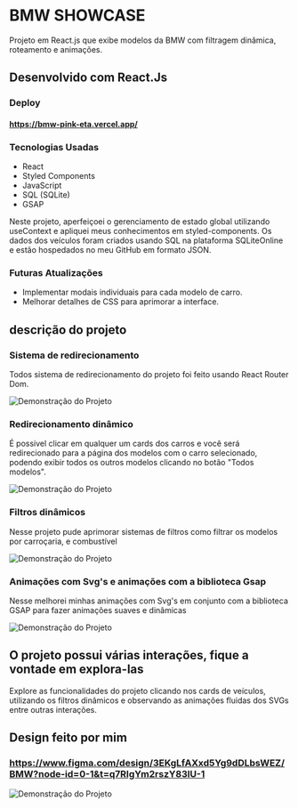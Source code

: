 # BMW SHOWCASE </h1>

Projeto em React.js que exibe modelos da BMW com filtragem dinâmica, roteamento e animações.

## Desenvolvido com React.Js </h2>

### Deploy

#### https://bmw-pink-eta.vercel.app/

### Tecnologias Usadas
- React
- Styled Components
- JavaScript
- SQL (SQLite)
- GSAP

<p>Neste projeto, aperfeiçoei o gerenciamento de estado global utilizando useContext e apliquei meus conhecimentos em styled-components. Os dados dos veículos foram criados usando SQL na plataforma SQLiteOnline e estão hospedados no meu GitHub em formato JSON.</p>

### Futuras Atualizações
- Implementar modais individuais para cada modelo de carro.
- Melhorar detalhes de CSS para aprimorar a interface.


<h2>descrição do projeto</h2>

<h3>Sistema de redirecionamento</h3>

<p>Todos sistema de redirecionamento do projeto foi feito usando React Router Dom. </p>

![Demonstração do Projeto](https://github.com/user-attachments/assets/8dec757f-1118-4f7d-9148-98b7285d8c2e)

<h3>Redirecionamento dinâmico</h3>

<p>É possivel clicar em qualquer um cards dos carros e você será redirecionado para a página dos modelos com o carro selecionado, podendo exibir todos os outros modelos clicando no botão "Todos modelos".</p>

![Demonstração do Projeto](https://github.com/user-attachments/assets/aab7c9bb-f05f-45b8-8fa8-a1c85d200c90)



<h3>Filtros dinâmicos</h3>
  
<p>Nesse projeto pude aprimorar sistemas de filtros como filtrar os modelos por carroçaria, e combustível</p>

![Demonstração do Projeto](https://github.com/user-attachments/assets/3db1201a-df27-4590-a180-dfab221a7a35)

<h3>Animações com Svg's e animações com a biblioteca Gsap</h3>

<p>Nesse melhorei minhas animações com Svg's em conjunto com a biblioteca GSAP para fazer animações suaves e dinâmicas</p>

![Demonstração do Projeto](https://github.com/user-attachments/assets/eea11c02-25e0-4531-ab7e-1d269335f592)

<h2>O projeto possui várias interações, fique a vontade em explora-las</h2>

<p>Explore as funcionalidades do projeto clicando nos cards de veículos, utilizando os filtros dinâmicos e observando as animações fluidas dos SVGs entre outras interações.</p>

## Design feito por mim 

### https://www.figma.com/design/3EKgLfAXxd5Yg9dDLbsWEZ/BMW?node-id=0-1&t=q7RIgYm2rszY83IU-1

![Demonstração do Projeto](https://github.com/user-attachments/assets/176dc8d4-1a4a-44b9-bc52-98b783d5263b)

